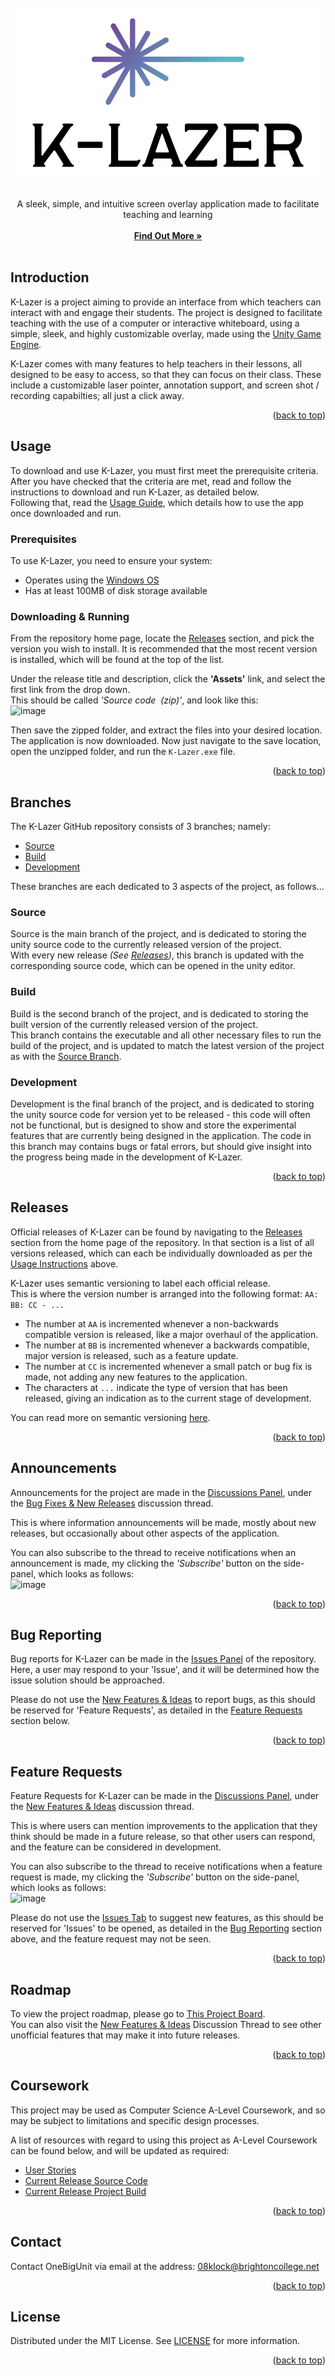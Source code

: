 <div id="top"></div>


<br/>
<div align="center">
  <a href="https://github.com/OneBigUnit/K-Lazer">
    <img src="https://github.com/OneBigUnit/K-Lazer/blob/Source/Images/logo.png" alt="Logo" width="500" height="271">
  </a>
  
  <br />
  <br />

  <p align="center">
    A sleek, simple, and intuitive screen overlay application made to facilitate teaching and learning
    <br />
    <br />
    <a href="https://github.com/OneBigUnit/K-Lazer/blob/Source/README.md#content"><strong>Find Out More »</strong></a>
    <br />
    <br />
  </p>
</div>

<div id="content"></div>

## Introduction

K-Lazer is a project aiming to provide an interface from which teachers can interact with and engage their students. The project is designed to facilitate 
teaching with the use of a computer or interactive whiteboard, using a simple, sleek, and highly customizable overlay, made using the [Unity Game Engine](https://unity.com/).  

K-Lazer comes with many features to help teachers in their lessons, all designed to be easy to access, so that they can focus on their class. 
These include a customizable laser pointer, annotation support, and screen shot / recording capabilties; all just a click away.
  
<p align="right">(<a href="#top">back to top</a>)</p>

## Usage

To download and use K-Lazer, you must first meet the prerequisite criteria.  
After you have checked that the criteria are met, read and follow the instructions to download and run K-Lazer, as detailed below.  
Following that, read the [Usage Guide](https://github.com/OneBigUnit/K-Lazer/blob/Build/Usage%20Guide.md), which details how to use the app once downloaded and run.

### Prerequisites

To use K-Lazer, you need to ensure your system:
* Operates using the [Windows OS](https://www.microsoft.com/en-gb/windows?r=1)
* Has at least 100MB of disk storage available

### Downloading & Running

From the repository home page, locate the [Releases](https://github.com/OneBigUnit/K-Lazer/releases) section, and pick the version you wish to install. It is recommended that the most recent version is installed, which will be found at the top of the list.  
  
Under the release title and description, click the **'Assets'** link, and select the first link from the drop down.  
This should be called *'Source code  (zip)'*, and look like this:  
![image](https://user-images.githubusercontent.com/54935549/149997037-fc9858e5-c651-4557-be41-7e366d9f4b91.png)  
  
Then save the zipped folder, and extract the files into your desired location.  
The application is now downloaded. Now just navigate to the save location, open the unzipped folder, and run the `K-Lazer.exe` file.
  
<p align="right">(<a href="#top">back to top</a>)</p>

## Branches

The K-Lazer GitHub repository consists of 3 branches; namely:
* [Source](https://github.com/OneBigUnit/K-Lazer/tree/Source)
* [Build](https://github.com/OneBigUnit/K-Lazer/tree/Build)
* [Development](https://github.com/OneBigUnit/K-Lazer/tree/Development)  
  
These branches are each dedicated to 3 aspects of the project, as follows...

### Source

Source is the main branch of the project, and is dedicated to storing the unity source code to the currently released version of the project.  
With every new release *(See [Releases](#releases))*, this branch is updated with the corresponding source code, which can be opened in the unity editor.

### Build

Build is the second branch of the project, and is dedicated to storing the built version of the currently released version of the project.  
This branch contains the executable and all other necessary files to run the build of the project, and is updated to match the latest version of the project as with the [Source Branch](https://github.com/OneBigUnit/K-Lazer/tree/Source).

### Development

Development is the final branch of the project, and is dedicated to storing the unity source code for version yet to be released - this code will often not be functional, but is designed to show and store the experimental features that are currently being designed in the application.
The code in this branch may contains bugs or fatal errors, but should give insight into the progress being made in the development of K-Lazer.
  
<p align="right">(<a href="#top">back to top</a>)</p>

## Releases

Official releases of K-Lazer can be found by navigating to the [Releases](https://github.com/OneBigUnit/K-Lazer/releases) section from the home page of the repository.
In that section is a list of all versions released, which can each be individually downloaded as per the [Usage Instructions]("#usage") above.
  
K-Lazer uses semantic versioning to label each official release.  
This is where the version number is arranged into the following format: `AA: BB: CC - ...`  
* The number at `AA` is incremented whenever a non-backwards compatible version is released, like a major overhaul of the application.
* The number at `BB` is incremented whenever a backwards compatible, major version is released, such as a feature update.
* The number at `CC` is incremented whenever a small patch or bug fix is made, not adding any new features to the application.
* The characters at `...` indicate the type of version that has been released, giving an indication as to the current stage of development.
  
You can read more on semantic versioning [here](https://semver.org/).
  
<p align="right">(<a href="#top">back to top</a>)</p>

## Announcements

Announcements for the project are made in the [Discussions Panel](https://github.com/OneBigUnit/K-Lazer/discussions), under the [Bug Fixes & New Releases](https://github.com/OneBigUnit/K-Lazer/discussions/1) discussion thread.  
  
This is where information announcements will be made, mostly about new releases, but occasionally about other aspects of the application.  
  
You can also subscribe to the thread to receive notifications when an announcement is made, my clicking the *'Subscribe'* button on the side-panel, which looks as follows:  
![image](https://user-images.githubusercontent.com/54935549/150026616-25526069-a85d-4f8d-9541-3aa22606a031.png)
  
<p align="right">(<a href="#top">back to top</a>)</p>

## Bug Reporting

Bug reports for K-Lazer can be made in the [Issues Panel](https://github.com/OneBigUnit/K-Lazer/issues) of the repository.  
Here, a user may respond to your 'Issue', and it will be determined how the issue solution should be approached.  
  
Please do not use the [New Features & Ideas](https://github.com/OneBigUnit/K-Lazer/discussions/2) to report bugs, as this should be reserved for 'Feature Requests', as detailed in the [Feature Requests](#feature-requests) section below.
  
<p align="right">(<a href="#top">back to top</a>)</p>

## Feature Requests

Feature Requests for K-Lazer can be made in the [Discussions Panel](https://github.com/OneBigUnit/K-Lazer/discussions), under the [New Features & Ideas](https://github.com/OneBigUnit/K-Lazer/discussions/2) discussion thread.  
  
This is where users can mention improvements to the application that they think should be made in a future release, so that other users can respond, and the feature can be considered in development.  
  
You can also subscribe to the thread to receive notifications when a feature request is made, my clicking the *'Subscribe'* button on the side-panel, which looks as follows:  
![image](https://user-images.githubusercontent.com/54935549/150026616-25526069-a85d-4f8d-9541-3aa22606a031.png)  
  
Please do not use the [Issues Tab](https://github.com/OneBigUnit/K-Lazer/issues) to suggest new features, as this should be reserved for 'Issues' to be opened, as detailed in the [Bug Reporting](#bug-reporting) section above, and the feature request may not be seen.
  
<p align="right">(<a href="#top">back to top</a>)</p>

## Roadmap

To view the project roadmap, please go to [This Project Board](https://github.com/OneBigUnit/Laser-Pointer-App/projects/2).  
You can also visit the [New Features & Ideas](https://github.com/OneBigUnit/K-Lazer/discussions/2) Discussion Thread to see other unofficial features that may make it into future releases.
  
<p align="right">(<a href="#top">back to top</a>)</p>

## Coursework

This project may be used as Computer Science A-Level Coursework, and so may be subject to limitations and specific design processes.  
  
A list of resources with regard to using this project as A-Level Coursework can be found below, and will be updated as required:
* [User Stories](https://github.com/OneBigUnit/K-Lazer/projects/1)
* [Current Release Source Code](https://github.com/OneBigUnit/K-Lazer/tree/Source)
* [Current Release Project Build](https://github.com/OneBigUnit/K-Lazer/tree/Build)
  
<p align="right">(<a href="#top">back to top</a>)</p>

## Contact

Contact OneBigUnit via email at the address: [08klock@brightoncollege.net](mailto:08klock@brightoncollege.net)
  
<p align="right">(<a href="#top">back to top</a>)</p>

## License

Distributed under the MIT License. See [LICENSE](https://github.com/OneBigUnit/K-Lazer/blob/Source/LICENSE) for more information.
  
<p align="right">(<a href="#top">back to top</a>)</p>
